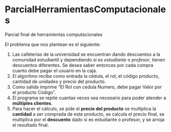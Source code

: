# ParcialHerramientasComputacionales
Parcial final de herramientas computacionales

El problema que nos plantean es el siguiente:
<ol type=”A”>
<li>Las cafeterías de la universidad se encuentran dando descuentos a la comunidad estudiantil y dependiendo si es <em>estudiante</em> o <em>profesor</em>, tienen descuentos diferentes. Se desea saber entonces por cada compra cuanto debe pagar el usuario en la caja.</li> 
<li>El algoritmo recibe como entrada la cédula, el rol, el código producto, cantidad de unidades y precio del producto.</li>
<li>Como salida imprime “El Rol con cedula Numero, debe pagar Valor por el producto Código”.</li>
<li>El programa se repite cuantas veces sea necesario para poder atender a <strong>múltiples clientes</strong>.</li>
<li>Para hacer el cálculo, se pide el <strong>precio del producto</strong> se multiplica la <strong>cantidad</strong> a ser comprada de este producto, se calcula el precio final, se multiplica por el <strong>descuento</strong> dado si es estudiante o profesor, y se arroja el resultado final.</li>
</ol>
